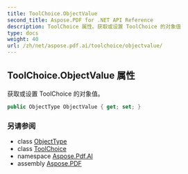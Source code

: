 ```yaml
---
title: ToolChoice.ObjectValue
second_title: Aspose.PDF for .NET API Reference
description: ToolChoice 属性。获取或设置 ToolChoice 的对象值
type: docs
weight: 40
url: /zh/net/aspose.pdf.ai/toolchoice/objectvalue/
---
```

## ToolChoice.ObjectValue 属性

获取或设置 ToolChoice 的对象值。

```csharp
public ObjectType ObjectValue { get; set; }
```

### 另请参阅

* class [ObjectType](../../toolchoice.objecttype/)
* class [ToolChoice](../)
* namespace [Aspose.Pdf.AI](../../../aspose.pdf.ai/)
* assembly [Aspose.PDF](../../../)